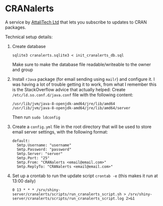 # CRANalerts

A service by [AttaliTech Ltd](http://attalitech.com) that lets you subscribe to updates to CRAN packages.

Technical setup details:

1. Create database

    ```
    sqlite3 cranalerts.sqlite3 < init_cranalerts_db.sql
    ```
    
    Make sure to make the database file readable/writeable to the owner and group

2. Install `rJava` package (for email sending using `mailr`) and configure it. I was having a lot of trouble getting it to work, from what I remember this is the StackOverflow advice that actually helped: Create `/etc/ld.so.conf.d/java.conf` file with the following content:

    ```
    /usr/lib/jvm/java-8-openjdk-amd64/jre/lib/amd64
    /usr/lib/jvm/java-8-openjdk-amd64/jre/lib/amd64/server 
    ```
    
    Then run `sudo ldconfig`

3. Create a `config.yml` file in the root directory that will be used to store email server settings, with the following format:

    ```
    default:
      Smtp.Username: "username"
      Smtp.Password: "password"
      Smtp.Server: "server"
      Smtp.Port: "25"
      Smtp.From: "CRANalerts <email@email.com>"
      Smtp.ReplyTo: "CRANalerts <email@email.com>"
    ```

4. Set up a crontab to run the update script `crontab -e` (this makes it run at 13:00 daily)

    ```
    0 13 * * * /srv/shiny-server/cranalerts/scripts/run_cranalerts_script.sh > /srv/shiny-server/cranalerts/scripts/run_cranalerts_script.log 2>&1
    ```
